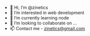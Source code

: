 - 👋 Hi, I’m @zinetics
- 👀 I’m interested in web development
- 🌱 I’m currently learning node
- 💞️ I’m looking to collaborate on ...
- 📫 Contact me - zinetics@gmail.com

<!---
zinetics/zinetics is a ✨ special ✨ repository because its `README.md` (this file) appears on your GitHub profile.
You can click the Preview link to take a look at your changes.
--->
